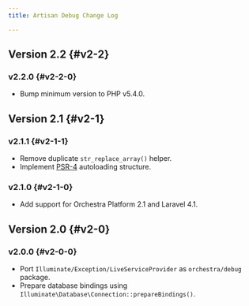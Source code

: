 ```yaml
---
title: Artisan Debug Change Log

---
```


## Version 2.2 {#v2-2}

### v2.2.0 {#v2-2-0}

* Bump minimum version to PHP v5.4.0.

## Version 2.1 {#v2-1}

### v2.1.1 {#v2-1-1}

* Remove duplicate `str_replace_array()` helper.
* Implement [PSR-4](https://github.com/php-fig/fig-standards/blob/master/proposed/psr-4-autoloader/psr-4-autoloader.md) autoloading structure.

### v2.1.0 {#v2-1-0}

* Add support for Orchestra Platform 2.1 and Laravel 4.1.

## Version 2.0 {#v2-0}

### v2.0.0 {#v2-0-0}

* Port `Illuminate/Exception/LiveServiceProvider` as `orchestra/debug` package.
* Prepare database bindings using `Illuminate\Database\Connection::prepareBindings()`.
